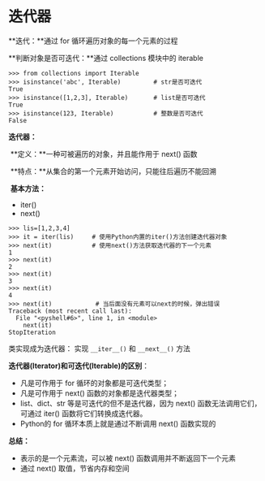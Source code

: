 # 迭代器

**迭代：**通过 for 循环遍历对象的每一个元素的过程

**判断对象是否可迭代：**通过 collections 模块中的 iterable 

```
>>> from collections import Iterable
>>> isinstance('abc', Iterable)         # str是否可迭代
True
>>> isinstance([1,2,3], Iterable)       # list是否可迭代
True
>>> isinstance(123, Iterable)           # 整数是否可迭代
False
```

**迭代器：**

​	**定义：**一种可被遍历的对象，并且能作用于 next() 函数

​	**特点：**从集合的第一个元素开始访问，只能往后遍历不能回溯

​	**基本方法：**

+ iter()
+ next()

```
>>> lis=[1,2,3,4]
>>> it = iter(lis)     # 使用Python内置的iter()方法创建迭代器对象
>>> next(it)           # 使用next()方法获取迭代器的下一个元素
1
>>> next(it)
2
>>> next(it)
3
>>> next(it)
4
>>> next(it)            # 当后面没有元素可以next的时候，弹出错误
Traceback (most recent call last):
  File "<pyshell#6>", line 1, in <module>
    next(it)
StopIteration
```

类实现成为迭代器： 实现 `__iter__()` 和 `__next__()` 方法 

**迭代器(Iterator)和可迭代(Iterable)的区别**：

- 凡是可作用于 for 循环的对象都是可迭代类型；
- 凡是可作用于 next() 函数的对象都是迭代器类型；
- list、dict、str 等是可迭代的但不是迭代器，因为 next() 函数无法调用它们，可通过 iter() 函数将它们转换成迭代器。
- Python的 for 循环本质上就是通过不断调用 next() 函数实现的

**总结：**

+  表示的是一个元素流，可以被 next() 函数调用并不断返回下一个元素 
+ 通过 next() 取值，节省内存和空间 